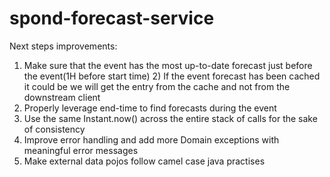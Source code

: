 # spond-forecast-service

Next steps improvements:

1) Make sure that the event has the most up-to-date forecast just before the event(1H before start time)
   2) If the event forecast has been cached it could be we will get the entry from the cache and not from the downstream client
2) Properly leverage end-time to find forecasts during the event
3) Use the same Instant.now() across the entire stack of calls for the sake of consistency
4) Improve error handling and add more Domain exceptions with meaningful error messages
5) Make external data pojos follow camel case java practises